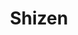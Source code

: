 ---
layout: place
title: Shizen
permalink: /california/san-francisco/shizen.html
stateAbbr: CA
stateName: California
cityName: San Francisco
seo:
  type: restaurant
  links: https://www.shizensf.com/
place_id: ChIJIVHOoCF-j4ARnw6y25XWmMA
photos:
  - name: >-
      places/ChIJIVHOoCF-j4ARnw6y25XWmMA/photos/AeeoHcIw4Cxjt97AKG5_IAP7U1BH38otIHiYDiPCAMkzfK9OSa1Cj3qu3UQ4k9o1HAWVSrfbMwddEciKNktzpsFaCAUxB7S7PNv8r6wpINnLMo_k60JcTySFz5YMow4tCoy7RENvuwo_vEiAT_Du9g5V-PSBiZqpsEJHSN31of-C1JHgWV581CHWj6iV1sDhaAC6IzHoVkDfs5obUFJpwF3pxggpsFvL6UgqYNhLNYAFHsrJNtpPjjZ44QpgfzPigrRwjnskry4d-zUS4pPp2ceb-bz0LGb1pDvHh3fJNGyueqe_-OM80Gskkmwl7TT1cpEXO7yb5t0W0GAVyZxcAlCAKGsurMJr0c_uuJDOjdjFngidAyiNA9nZQmGW9TXygvl1vwS86ijK10Nk5cavAkGjpZnfqVJzqeCehZl_vaqEbF_KJOg
    widthPx: 1200
    heightPx: 800
    authorAttributions:
      - displayName: Bautista Martínez
        uri: https://maps.google.com/maps/contrib/114170030688589989241
        photoUri: >-
          https://lh3.googleusercontent.com/a-/ALV-UjXXz1lHNpdU2MsiNMkf3mMJ2MdfyCSrA4QZPu0eiEYGZFA8QqPE=s100-p-k-no-mo
    flagContentUri: >-
      https://www.google.com/local/imagery/report/?cb_client=maps_api_places.places_api&image_key=!1e10!2sCIHM0ogKEICAgIDBveObhQE&hl=en-US
    googleMapsUri: >-
      https://www.google.com/maps/place//data=!3m4!1e2!3m2!1sCIHM0ogKEICAgIDBveObhQE!2e10!4m2!3m1!1s0x808f7e21a0ce5121:0xc098d695dbb20e9f
  - name: >-
      places/ChIJIVHOoCF-j4ARnw6y25XWmMA/photos/AeeoHcLkFnx8VTNA1YdaXr8HrLYkssyXyfQIFKNLfxzmyh7JmpcCLB8qQTUqwJi9KRg0p6FvIHKe9eDXaouRmbhEf272PVD6vv_RtzQrEAPxodN2msMpWSk3DmKb5nGEuGwTa5e9gVQ3Ac-IE_nSSqnE52XcEq6c-TfWULMOuiJrY0C1pFgH7S5DP8WIAfbz8UQ0o6n4OS_bmN_GyPUQvXZQoImLY-5UhjE3diy6T-ws8lyYkmAIIXhFL3V24sUTNHpHSGExUVOKpVB50P5Nc6bIL449vSbIZKwmPcs--Fl6LQAVjsWRivsLE1Og-68fOZZO_uJj_PzbiuFfRRP7m-hJ6tcVKujwtvaGA1NTo-lnxWBXKt-snHlaF9iZcJVLTGhGJNuvA_E5v_Une-21gAoToSzr0iuuQkoS-SLojOCBvqY
    widthPx: 3931
    heightPx: 2555
    authorAttributions:
      - displayName: Jordan C Peralta
        uri: https://maps.google.com/maps/contrib/112145363271424353270
        photoUri: >-
          https://lh3.googleusercontent.com/a-/ALV-UjWMDqdgQx66OmVqQj4GS9fI_17VUFq26PEn5bGKESpVvt0CTPQPtQ=s100-p-k-no-mo
    flagContentUri: >-
      https://www.google.com/local/imagery/report/?cb_client=maps_api_places.places_api&image_key=!1e10!2sCIHM0ogKEICAgIDbkqXjNg&hl=en-US
    googleMapsUri: >-
      https://www.google.com/maps/place//data=!3m4!1e2!3m2!1sCIHM0ogKEICAgIDbkqXjNg!2e10!4m2!3m1!1s0x808f7e21a0ce5121:0xc098d695dbb20e9f
  - name: >-
      places/ChIJIVHOoCF-j4ARnw6y25XWmMA/photos/AeeoHcKhTvU4ZJpHVXdzwuq-uRBs9YZTSm_KjMgwq43-v43EdJMysfQlAf9ayLQB3jl3DZOdcemoSvwxYWUk6yLE9Cx0d2x6hz2ZT8MUekE1ZG-My9qvWeESds_ihWVqMqhSHkRNWNWLJEH-SMGOUXvnmaHjM_k57e-Ch-Gc4w4SGEAo0Yix1q7gwgJF6DlwmzaRHDhmVQGd3JA7PjoXDgX6RjmMpoJO3wFTLidc-tVzZYVpV2qxpf6knrSgbLKv5Idjg94l_3n0laHzLHHgn6lb8pEV6by_j3O8n1tAHq48paWZdckFE6S07775hpP4U7kOdUcEBJ-_nB0M_GzgCOA9rM6AOFED4ptrRgOEJ4J8oFEZyTrq0AwBIJdSGEC4bBXwJRXtvNMOfigMw4RN9milcQ4SVofHGOCyFi_pDRQpkHupKVX3
    widthPx: 3600
    heightPx: 4800
    authorAttributions:
      - displayName: Angela Song
        uri: https://maps.google.com/maps/contrib/114535304260614377904
        photoUri: >-
          https://lh3.googleusercontent.com/a/ACg8ocLVXfXTNLOm6uoNQLTV3MEOeftKqhlez4-DJLt-ALrNSVpt6KU0=s100-p-k-no-mo
    flagContentUri: >-
      https://www.google.com/local/imagery/report/?cb_client=maps_api_places.places_api&image_key=!1e10!2sCIHM0ogKEICAgMDI15n-nAE&hl=en-US
    googleMapsUri: >-
      https://www.google.com/maps/place//data=!3m4!1e2!3m2!1sCIHM0ogKEICAgMDI15n-nAE!2e10!4m2!3m1!1s0x808f7e21a0ce5121:0xc098d695dbb20e9f
  - name: >-
      places/ChIJIVHOoCF-j4ARnw6y25XWmMA/photos/AeeoHcIT5v9lEwdddEo9Z6jdvdY34YkY0dlMK7AymLs8_4UmTXRoRUlcz57ki43qKpPzUVfrbQdvlFPX7kQTAYYAeAmZjlXosrWRtjDt-yF_J9qeejPbB9dVyzo2vdTewIBG758DhVYeLjIHfhI5YyeOGrXSj6S8tnIjaNiFTB7m-eQvr2wpPcxEPsS_kYJNkLSvkLDixxpCZRqTFsWx_rAeetcXbOzLYwWr_zi8uo2KH12wCWLaPdaDwHlO5YbUZ_x29zG_ou8pPPaDgGI86aIauAJAuyNfEOo2KJpAeNf17iKU0edoZtLNo4VUfb8Ou6vdf9OCTTsmDQWM-3VVFqJ1xNADSaddkKfHdJHgw-2CVQiiHWFweaa09iA8jP46auT7QmWCm3KnZWcAD5Mb5PtRtIkJMlqp_mYNjuGy8Sk35nw
    widthPx: 2048
    heightPx: 1542
    authorAttributions:
      - displayName: Noam Kedem
        uri: https://maps.google.com/maps/contrib/102457489127916701708
        photoUri: >-
          https://lh3.googleusercontent.com/a-/ALV-UjVlnQ3JJmDyexZC7tVD8jlX6wGFHYPUrwbwlFcBa2ANT5jnufk7Nw=s100-p-k-no-mo
    flagContentUri: >-
      https://www.google.com/local/imagery/report/?cb_client=maps_api_places.places_api&image_key=!1e10!2sCIHM0ogKEICAgIDH9675Ug&hl=en-US
    googleMapsUri: >-
      https://www.google.com/maps/place//data=!3m4!1e2!3m2!1sCIHM0ogKEICAgIDH9675Ug!2e10!4m2!3m1!1s0x808f7e21a0ce5121:0xc098d695dbb20e9f
  - name: >-
      places/ChIJIVHOoCF-j4ARnw6y25XWmMA/photos/AeeoHcIjJ1CGjYTsE9D5DGiq6yUeDWrPy4j3Ay64Hp0fA0eH72q2ZVllqpDKHQWGiXQUy23qYeSU69KVUWnRDT2JrBpL4AEcwElLdQRvTR5i1iwacKDeQCsZh7tBjyEGmp7fOddLJA7O06O5ohOt9ua15lWmwJxonvo-c9P91NRJ9rDc-EPCWfaxZukn66RV8S8ON5cQXI0hvlwqk1qtbrC7IixKX7lCSXN2YeNyDzPeDU-4T5A_EebxuY8oWQbYI9kzHrqGp13xg0SJ20lPpZFiYtF01JRAHxmewWoOoe5xTYLPOkqk9tz2K1xxL0eT2bDGLaK2PqYDn4Dy8EwHOaxAstI4llMpk2yzbMmy4ih9abRqV0bVefbh6ZNQ11pXSCZQeD_F4TtcZTqn001Rlfs_2km1YQxO7LWTPZq4vLmnLJB-migL
    widthPx: 3024
    heightPx: 4032
    authorAttributions:
      - displayName: Prabhava Bhat
        uri: https://maps.google.com/maps/contrib/109470684771959231954
        photoUri: >-
          https://lh3.googleusercontent.com/a/ACg8ocJ6QxlaYPAg446jIZE7_3cmJ_JZyJ1Gzd-xzukGGXpOaKEZHg=s100-p-k-no-mo
    flagContentUri: >-
      https://www.google.com/local/imagery/report/?cb_client=maps_api_places.places_api&image_key=!1e10!2sCIHM0ogKEICAgMCoj5DmkwE&hl=en-US
    googleMapsUri: >-
      https://www.google.com/maps/place//data=!3m4!1e2!3m2!1sCIHM0ogKEICAgMCoj5DmkwE!2e10!4m2!3m1!1s0x808f7e21a0ce5121:0xc098d695dbb20e9f
  - name: >-
      places/ChIJIVHOoCF-j4ARnw6y25XWmMA/photos/AeeoHcLAeyJLpHXn4dnp7XJJKxHmsgN1oQHGOs2-PpJAJMwyd2cC38oK64XUZiYj_67gxFP0_4dd6tpeHc7zwmnl6yJuoHqtTYkA0ns2_H53I_zIKQOSkixJrDqYGZLbQbZK-DRChwzIUc2bH9S0WffNrcPJ2224Dy1KAITapKKp9bCwjRcnBdNJ_CF8O0Iz4NbsJSIwLMTAKWHKM5hcpjHFP3jQ_WbW1XWP44mXcwEreD_8S2LSiBFbqr5PICSY8Yn75sSlPqkJ2TaeJ7n6GEJqXJNCoi-w0Ep8scE6i8mW-q1NaRCyrfpmM7P6KCZGLV4dJ1DuRa-sWmK7rZjKZqo1ZiOfCcbUlk7LTMycVbzv2flyi9T_97j4EYiHMuiGrsjWpD9UbXWhzNN3o2xSz3p1wuIbEv5tcSqAQgxB7CjWEyZDqI0
    widthPx: 4032
    heightPx: 3024
    authorAttributions:
      - displayName: Tru Nguyen
        uri: https://maps.google.com/maps/contrib/107984292462539462544
        photoUri: >-
          https://lh3.googleusercontent.com/a-/ALV-UjUuC0TvUjLo0Hm5N1YkRs9TRC5F3Gpvp_u9LvjvEjOs_5q9goL1Gg=s100-p-k-no-mo
    flagContentUri: >-
      https://www.google.com/local/imagery/report/?cb_client=maps_api_places.places_api&image_key=!1e10!2sCIHM0ogKEICAgICn5eWT0gE&hl=en-US
    googleMapsUri: >-
      https://www.google.com/maps/place//data=!3m4!1e2!3m2!1sCIHM0ogKEICAgICn5eWT0gE!2e10!4m2!3m1!1s0x808f7e21a0ce5121:0xc098d695dbb20e9f
  - name: >-
      places/ChIJIVHOoCF-j4ARnw6y25XWmMA/photos/AeeoHcJekVcJd7gDDnwWOU9ehdmuk2hs_2rHLk98ePdavUkstiAy_JHINICuuPc7F6VNdIEc_rj4EbGc97SJucMxuxH4pyebsGyldeT_2yWTeHxkIaxGjLwLWWNDsQ6pHSdm_h4ngudMBcvveH9QggKrtxvtb0ThQi0E5Fo2FFl2r-TgWIbjsjdUs5Gous8cWAoco8CvyNrVA6E7CAgjfP8xkcTEApRatV_01ZxmHPRl6UNSodyN6tfrASSNrPedzj2hm8lYze8xIYN5elkc6hK9xtvlbMx9pI4HhJgqcG2Qe6cKC1gMGu13tJQLzvVHAouNRE3N1Z74a2GC-fRthp9X2fgQcC9D361F-gNH1dR83YxqZsb40uT2_c7BXx7jSaJ0d1kt-WkJDneldDEFQNjdPZ6kLnmsbNXQmY9E6irHcLg
    widthPx: 4030
    heightPx: 2690
    authorAttributions:
      - displayName: Kroya Kernten
        uri: https://maps.google.com/maps/contrib/101711247565040865033
        photoUri: >-
          https://lh3.googleusercontent.com/a/ACg8ocJFL5sxUMofoHl7CPM17QcOiBF0lzv6vIlcobAnUjh1h-vtjQ=s100-p-k-no-mo
    flagContentUri: >-
      https://www.google.com/local/imagery/report/?cb_client=maps_api_places.places_api&image_key=!1e10!2sCIHM0ogKEICAgICn7cKqZA&hl=en-US
    googleMapsUri: >-
      https://www.google.com/maps/place//data=!3m4!1e2!3m2!1sCIHM0ogKEICAgICn7cKqZA!2e10!4m2!3m1!1s0x808f7e21a0ce5121:0xc098d695dbb20e9f
  - name: >-
      places/ChIJIVHOoCF-j4ARnw6y25XWmMA/photos/AeeoHcK-Qal9H7z8Q6QEO17Qy_ks--t7KScFSuIcRu3h4C3sjZzB0uoqGZUOKKWZ2rv2ffTfaKni1fJ3SL548kEzCHHDUnbKzNigoQHsCBppr7-iyQ2Qq862sddp5T0_edSMBTKJ4H-7GgWE3Z1h6a1U3-UI3jqKsGMMEuJoLUIluYJ18lDc6HgsCkoyhrJkZRdVleun87qPsHEns8k4YEOoRBRCclJbItdnxvqjQLkjHyFXxJu3mBgjc_9e-RSVPmHCYAhlE_OTNPW8d48HyxvVglsuXTU333aBuXN2-a4MAZr7YWhV2We1SHwb-hxRMi6du0fKGVPkW05JwSHnSM2IZjuF2VLzZKf3u2hdDn4L11qj9l2xU1bmF5yLhe_5yZS84cVCLTLMuTSKsQU9aU1vDIIxR6m08Ds0om4KtMfEgH98Hw
    widthPx: 3321
    heightPx: 2488
    authorAttributions:
      - displayName: Max Kessler
        uri: https://maps.google.com/maps/contrib/106954414993433334583
        photoUri: >-
          https://lh3.googleusercontent.com/a-/ALV-UjUuQNLgNDd6LMe5r7682RssuFxu0AfkfCJMQm-rMCLiorvXz2w4=s100-p-k-no-mo
    flagContentUri: >-
      https://www.google.com/local/imagery/report/?cb_client=maps_api_places.places_api&image_key=!1e10!2sCIHM0ogKEICAgIDb78TtZg&hl=en-US
    googleMapsUri: >-
      https://www.google.com/maps/place//data=!3m4!1e2!3m2!1sCIHM0ogKEICAgIDb78TtZg!2e10!4m2!3m1!1s0x808f7e21a0ce5121:0xc098d695dbb20e9f
  - name: >-
      places/ChIJIVHOoCF-j4ARnw6y25XWmMA/photos/AeeoHcIbe38mUQ1KPYydXWt4xE178gELcMdwEgU31z_fi_d4_7IaeppshpRM5MjBWWM-VjAa9nmOFGuN62uf5jWZL5P79xN1oeyLp4DGqwT4EKIU4u3EbJ5T7obVIcs_2p_O4KzBVw870ciohm8fTIfkufbTng1kngQzOFkXcO4bftGKktBZ384eCDxvgw4JfU6EIj8m0D6Fw5vUvXCA8nEpPf7YQIOuNGSszvUUB7BV-wBRj1p93Vqmrvpm5alG3Bqo2W7UrdNSH0pE04GCnliJItYwx849FXpI6eI3psO-irNN_erm3TTeekcO-C0wra-1YIYBUyjLsn91piTR99WK1OkGqqCBuQlqmD6JOLk-m6B5RFYz8IuynP8k4-KGKuq0pjLZXwv3UNYsyv5CAcwOBvF6Oj6ptqzl7oZKPt3mU4qjPA
    widthPx: 3752
    heightPx: 2748
    authorAttributions:
      - displayName: kykynest YF
        uri: https://maps.google.com/maps/contrib/106726539781653299166
        photoUri: >-
          https://lh3.googleusercontent.com/a-/ALV-UjU3lf08X5o_dEhd4GdBSrRbqlIAWOH_52n3-joE1PyjdxFKyVoX=s100-p-k-no-mo
    flagContentUri: >-
      https://www.google.com/local/imagery/report/?cb_client=maps_api_places.places_api&image_key=!1e10!2sCIHM0ogKEICAgICEw4WlUA&hl=en-US
    googleMapsUri: >-
      https://www.google.com/maps/place//data=!3m4!1e2!3m2!1sCIHM0ogKEICAgICEw4WlUA!2e10!4m2!3m1!1s0x808f7e21a0ce5121:0xc098d695dbb20e9f
  - name: >-
      places/ChIJIVHOoCF-j4ARnw6y25XWmMA/photos/AeeoHcIggQgmJhvj53q6oOvfEq9-vHI7MS03yMYTm3_3fBCTtHKq47xskpPHDgqMnN6_Tfe0nyeaqn3dpD-k4VfOLIL9lAFwMu0lEWwxSIygRS1lO-xHNFaMrU9WWr7pzhHYpS8DrH_xtEOGPeFn3mKVhibrzWnNIDo6RVO3VkKYw4y_3_h98YavA-4U3XAHCenPG7wiBi6ga-cxUofAxG5nvangPsqi24Cmkqnm908aK44wxB5MLdWLje_-pq1Yig6pGxTgMgqxIweIB-3wfqHvElv6Ml5T7gLRQZezwvf6DV8GQP5cNjxQAmj1Wp28f4NQQtlyUbWstH8P7nGI-3qeDuDLSNLGiGHiMArYqVpLkrXesZ69gC_xTXZf7fQIx6F9zkAjLGooD40UkR3Qa7ucjfHTiPg7a9p069sW8g0EIC9B_DO7
    widthPx: 3600
    heightPx: 4800
    authorAttributions:
      - displayName: Ambarish Malpani
        uri: https://maps.google.com/maps/contrib/109434076474789456103
        photoUri: >-
          https://lh3.googleusercontent.com/a-/ALV-UjX8uK7J161Kl4bdQSQJLOMMWGrz6_7wOAOusXWSTxE5TfMcxSqM=s100-p-k-no-mo
    flagContentUri: >-
      https://www.google.com/local/imagery/report/?cb_client=maps_api_places.places_api&image_key=!1e10!2sCIHM0ogKEICAgICb2fLSqAE&hl=en-US
    googleMapsUri: >-
      https://www.google.com/maps/place//data=!3m4!1e2!3m2!1sCIHM0ogKEICAgICb2fLSqAE!2e10!4m2!3m1!1s0x808f7e21a0ce5121:0xc098d695dbb20e9f
address: 370 14th St, San Francisco, CA 94103, USA
street: 370 14th St
city: San Francisco
state: CA
zip: '94103'
country: USA
neighborhood: Mission District
latitude: '37.768313'
longitude: '-122.421681'
accessibility_options:
  wheelchairAccessibleParking: false
  wheelchairAccessibleEntrance: true
  wheelchairAccessibleRestroom: true
  wheelchairAccessibleSeating: true
business_status: OPERATIONAL
name: Shizen
google_maps_links:
  directionsUri: >-
    https://www.google.com/maps/dir//''/data=!4m7!4m6!1m1!4e2!1m2!1m1!1s0x808f7e21a0ce5121:0xc098d695dbb20e9f!3e0
  placeUri: https://maps.google.com/?cid=13878078190866534047
  writeAReviewUri: >-
    https://www.google.com/maps/place//data=!4m3!3m2!1s0x808f7e21a0ce5121:0xc098d695dbb20e9f!12e1
  reviewsUri: >-
    https://www.google.com/maps/place//data=!4m4!3m3!1s0x808f7e21a0ce5121:0xc098d695dbb20e9f!9m1!1b1
  photosUri: >-
    https://www.google.com/maps/place//data=!4m3!3m2!1s0x808f7e21a0ce5121:0xc098d695dbb20e9f!10e5
primary_type: Vegan Restaurant
opening_hours:
  regular: null
  current: null
secondary_opening_hours:
  regular:
    weekdayDescriptions: null
    type: null
  current:
    weekdayDescriptions: null
    type: null
phone: (415) 678-5767
price_level: PRICE_LEVEL_MODERATE
price_range: $30 &ndash; $50
rating: '4.7'
rating_count: 0
website: https://www.shizensf.com/
description: >-
  Discover Shizen in San Francisco, CA$$$Nestled in the vibrant heart of San
  Francisco, CA, Shizen stands out as a premier vegan Japanese restaurant
  offering innovative sushi rolls and delectable small plates that redefine
  plant-based dining. This upscale spot features fresh, creative dishes crafted
  with high-quality ingredients, providing a modern twist on traditional flavors
  that appeal to sushi enthusiasts seeking meat-free alternatives. The
  wood-decked interior creates a welcoming atmosphere, perfect for enjoying
  inventive rolls and sides in a stylish setting that balances elegance with
  comfort. With its focus on flavorful, sustainable options, Shizen delivers an
  exceptional experience for those exploring top vegan cuisine in the area,
  making it a go-to choice for anyone craving satisfying Japanese-inspired meals
  nearby.
generative_summary: >-
  Discover Shizen in San Francisco, CA$$$Nestled in the vibrant heart of San
  Francisco, CA, Shizen stands out as a premier vegan Japanese restaurant
  offering innovative sushi rolls and delectable small plates that redefine
  plant-based dining. This upscale spot features fresh, creative dishes crafted
  with high-quality ingredients, providing a modern twist on traditional flavors
  that appeal to sushi enthusiasts seeking meat-free alternatives. The
  wood-decked interior creates a welcoming atmosphere, perfect for enjoying
  inventive rolls and sides in a stylish setting that balances elegance with
  comfort. With its focus on flavorful, sustainable options, Shizen delivers an
  exceptional experience for those exploring top vegan cuisine in the area,
  making it a go-to choice for anyone craving satisfying Japanese-inspired meals
  nearby.
generative_disclosure: Summarized by AI using the Grok-3-Mini model.
reviews:
  - name: >-
      places/ChIJIVHOoCF-j4ARnw6y25XWmMA/reviews/ChRDSUhNMG9nS0VJQ0FnTURJdXRJNxAB
    relativePublishTimeDescription: in the last week
    rating: 5
    text:
      text: >-
        Shizen is hands-down one of the most impressive vegan restaurants I’ve
        ever been to — and quite possibly the best vegan sushi spot in San
        Francisco. From the moment you walk in, you’re greeted with a warm,
        stylish ambiance that’s both modern and calming, perfect for an
        unforgettable dining experience.


        The menu is packed with creative, artfully crafted rolls that don’t just
        mimic traditional sushi — they redefine it. I tried the candelstick,
        Ramen and  rolls, and both were mind-blowingly good. The flavor
        combinations, textures, and presentation were absolutely top-tier. You’d
        never guess there’s no seafood involved — everything is made from fresh
        vegetables, house-made sauces, and plant-based ingredients that shine in
        every bite.


        The service was equally fantastic — attentive, knowledgeable, and
        clearly passionate about the food. Yes, it can get busy (for good
        reason), but it’s worth every minute of the wait. Pro tip: get there
        early or join the waitlist online.


        Whether you’re vegan or not, Shizen is a must-visit. It’s a bold,
        flavorful, and truly unique take on sushi that will leave you dreaming
        about your next visit. Highly recommended!
      languageCode: en
    originalText:
      text: >-
        Shizen is hands-down one of the most impressive vegan restaurants I’ve
        ever been to — and quite possibly the best vegan sushi spot in San
        Francisco. From the moment you walk in, you’re greeted with a warm,
        stylish ambiance that’s both modern and calming, perfect for an
        unforgettable dining experience.


        The menu is packed with creative, artfully crafted rolls that don’t just
        mimic traditional sushi — they redefine it. I tried the candelstick,
        Ramen and  rolls, and both were mind-blowingly good. The flavor
        combinations, textures, and presentation were absolutely top-tier. You’d
        never guess there’s no seafood involved — everything is made from fresh
        vegetables, house-made sauces, and plant-based ingredients that shine in
        every bite.


        The service was equally fantastic — attentive, knowledgeable, and
        clearly passionate about the food. Yes, it can get busy (for good
        reason), but it’s worth every minute of the wait. Pro tip: get there
        early or join the waitlist online.


        Whether you’re vegan or not, Shizen is a must-visit. It’s a bold,
        flavorful, and truly unique take on sushi that will leave you dreaming
        about your next visit. Highly recommended!
      languageCode: en
    authorAttribution:
      displayName: Praveen Singh
      uri: https://www.google.com/maps/contrib/110288782210699734127/reviews
      photoUri: >-
        https://lh3.googleusercontent.com/a/ACg8ocKY-2qb94K7ocQ741m7UqvgG-xLBJHH_UF2u5EbUf0nCKv6kg=s128-c0x00000000-cc-rp-mo-ba2
    publishTime: '2025-04-09T03:45:31.844555Z'
    flagContentUri: >-
      https://www.google.com/local/review/rap/report?postId=ChRDSUhNMG9nS0VJQ0FnTURJdXRJNxAB&d=17924085&t=1
    googleMapsUri: >-
      https://www.google.com/maps/reviews/data=!4m6!14m5!1m4!2m3!1sChRDSUhNMG9nS0VJQ0FnTURJdXRJNxAB!2m1!1s0x808f7e21a0ce5121:0xc098d695dbb20e9f
  - name: >-
      places/ChIJIVHOoCF-j4ARnw6y25XWmMA/reviews/ChdDSUhNMG9nS0VJQ0FnTUR3ejdfcWd3RRAB
    relativePublishTimeDescription: 2 weeks ago
    rating: 5
    text:
      text: >-
        Amazing food and service! We didn't have very high expectations from
        vegan sushi but this place definitely blew our mind. The sushis are so
        unique and perfect. The service is very quick. It is quite hard to find
        a table though but we were lucky to walk-in and find seats at the bar.
      languageCode: en
    originalText:
      text: >-
        Amazing food and service! We didn't have very high expectations from
        vegan sushi but this place definitely blew our mind. The sushis are so
        unique and perfect. The service is very quick. It is quite hard to find
        a table though but we were lucky to walk-in and find seats at the bar.
      languageCode: en
    authorAttribution:
      displayName: Nishtha Choudhary
      uri: https://www.google.com/maps/contrib/117912488213834855784/reviews
      photoUri: >-
        https://lh3.googleusercontent.com/a-/ALV-UjX_K0MkXO64AsKrLK01RT3Mt_zvtW1mfIItUn7deFGL_aRlKZ_Q=s128-c0x00000000-cc-rp-mo-ba4
    publishTime: '2025-03-29T03:07:41.093817Z'
    flagContentUri: >-
      https://www.google.com/local/review/rap/report?postId=ChdDSUhNMG9nS0VJQ0FnTUR3ejdfcWd3RRAB&d=17924085&t=1
    googleMapsUri: >-
      https://www.google.com/maps/reviews/data=!4m6!14m5!1m4!2m3!1sChdDSUhNMG9nS0VJQ0FnTUR3ejdfcWd3RRAB!2m1!1s0x808f7e21a0ce5121:0xc098d695dbb20e9f
  - name: >-
      places/ChIJIVHOoCF-j4ARnw6y25XWmMA/reviews/ChZDSUhNMG9nS0VJQ0FnTUNJbXE3M1VREAE
    relativePublishTimeDescription: a week ago
    rating: 5
    text:
      text: >-
        THE BEST VEGAN SUSHI PLACE EVER!

        WOW this restaurant blew my mind. Who would’ve thought I’d get to enjoy
        Sushi being a vegetarian?

        All the dishes were top notch and service was incredible. Worth going on
        the Michelin guide.

        We ordered hidden agenda, secret weapon and boddy and soul. We also got
        the tofu starter. While it is hard to pick, secret weapon’s base made it
        so tasty. Hidden agenda’s garlic aoli combined with tempura eggplant was
        also great. I highly recommend vegans or even meat eaters to try out
        this place.

        The amount of Indian crowd whenever you go says it all!
      languageCode: en
    originalText:
      text: >-
        THE BEST VEGAN SUSHI PLACE EVER!

        WOW this restaurant blew my mind. Who would’ve thought I’d get to enjoy
        Sushi being a vegetarian?

        All the dishes were top notch and service was incredible. Worth going on
        the Michelin guide.

        We ordered hidden agenda, secret weapon and boddy and soul. We also got
        the tofu starter. While it is hard to pick, secret weapon’s base made it
        so tasty. Hidden agenda’s garlic aoli combined with tempura eggplant was
        also great. I highly recommend vegans or even meat eaters to try out
        this place.

        The amount of Indian crowd whenever you go says it all!
      languageCode: en
    authorAttribution:
      displayName: Narendar Sriram
      uri: https://www.google.com/maps/contrib/106975807292619186394/reviews
      photoUri: >-
        https://lh3.googleusercontent.com/a-/ALV-UjU5dlXStQwsGzhAbQF5Cc-JQ8-spI_nK73ifJEIT6YIEFslsRdc=s128-c0x00000000-cc-rp-mo-ba3
    publishTime: '2025-04-01T07:11:04.665773Z'
    flagContentUri: >-
      https://www.google.com/local/review/rap/report?postId=ChZDSUhNMG9nS0VJQ0FnTUNJbXE3M1VREAE&d=17924085&t=1
    googleMapsUri: >-
      https://www.google.com/maps/reviews/data=!4m6!14m5!1m4!2m3!1sChZDSUhNMG9nS0VJQ0FnTUNJbXE3M1VREAE!2m1!1s0x808f7e21a0ce5121:0xc098d695dbb20e9f
  - name: >-
      places/ChIJIVHOoCF-j4ARnw6y25XWmMA/reviews/ChdDSUhNMG9nS0VJQ0FnTURRMzVmc2xnRRAB
    relativePublishTimeDescription: 4 weeks ago
    rating: 4
    text:
      text: >-
        It was an amazing cozy spot. Since we did not have a reservation we were
        able to get a seat at the bar. Body and Soul roll was really great.

        Some of the veggies in the bar did not look fresh. Staff was very
        friendly and accommodating.
      languageCode: en
    originalText:
      text: >-
        It was an amazing cozy spot. Since we did not have a reservation we were
        able to get a seat at the bar. Body and Soul roll was really great.

        Some of the veggies in the bar did not look fresh. Staff was very
        friendly and accommodating.
      languageCode: en
    authorAttribution:
      displayName: ankit devani
      uri: https://www.google.com/maps/contrib/105495344165300203265/reviews
      photoUri: >-
        https://lh3.googleusercontent.com/a-/ALV-UjXcBbB9CdinxBHkaKm_QZkWrXk448hSd-7EfFDpShjMSnku3Mk=s128-c0x00000000-cc-rp-mo-ba3
    publishTime: '2025-03-15T15:44:17.943713Z'
    flagContentUri: >-
      https://www.google.com/local/review/rap/report?postId=ChdDSUhNMG9nS0VJQ0FnTURRMzVmc2xnRRAB&d=17924085&t=1
    googleMapsUri: >-
      https://www.google.com/maps/reviews/data=!4m6!14m5!1m4!2m3!1sChdDSUhNMG9nS0VJQ0FnTURRMzVmc2xnRRAB!2m1!1s0x808f7e21a0ce5121:0xc098d695dbb20e9f
  - name: >-
      places/ChIJIVHOoCF-j4ARnw6y25XWmMA/reviews/ChdDSUhNMG9nS0VJQ0FnSUR2NDlTc253RRAB
    relativePublishTimeDescription: 3 months ago
    rating: 5
    text:
      text: >-
        Delicious food & sushi! I loved the Brussels sprouts, the candlestick
        roll was really fun (comes with a little flame on the plate), and the
        boddy & soul roll was so yummy! Attentive service. My one complaint is
        the tables were very close together; know it’s not a place for any kind
        of private conversation, and you’ll be fine!
      languageCode: en
    originalText:
      text: >-
        Delicious food & sushi! I loved the Brussels sprouts, the candlestick
        roll was really fun (comes with a little flame on the plate), and the
        boddy & soul roll was so yummy! Attentive service. My one complaint is
        the tables were very close together; know it’s not a place for any kind
        of private conversation, and you’ll be fine!
      languageCode: en
    authorAttribution:
      displayName: Jenny Barrett
      uri: https://www.google.com/maps/contrib/106534256562837586477/reviews
      photoUri: >-
        https://lh3.googleusercontent.com/a-/ALV-UjVijJpzSdzoMuEQvlze2TQag3P45bm_00SKa1vnmnXXgsxS1mCOZg=s128-c0x00000000-cc-rp-mo-ba4
    publishTime: '2024-12-23T16:37:53.575086Z'
    flagContentUri: >-
      https://www.google.com/local/review/rap/report?postId=ChdDSUhNMG9nS0VJQ0FnSUR2NDlTc253RRAB&d=17924085&t=1
    googleMapsUri: >-
      https://www.google.com/maps/reviews/data=!4m6!14m5!1m4!2m3!1sChdDSUhNMG9nS0VJQ0FnSUR2NDlTc253RRAB!2m1!1s0x808f7e21a0ce5121:0xc098d695dbb20e9f
review_summary: >-
  What Guests Are Raving About$$$Visitors to this cozy vegan spot often praise
  the creative sushi rolls and appetizers for their bold flavors and spot-on
  textures that make plant-based eating feel indulgent and fresh. Many highlight
  the quick, friendly service that keeps things lively without overwhelming the
  experience, even during busy times when grabbing a seat might take a little
  patience. While a few notes mention minor hiccups like crowded tables or the
  occasional need for fresher veggies, the overall vibe remains upbeat with
  standout dishes that leave diners excited to return. Folks appreciate how this
  place caters to a wide crowd, from vegans to curious eaters, delivering a fun
  and satisfying meal that stands out in the local scene. If you're in the mood
  for inventive Japanese-style options, it's easy to see why this spot keeps
  drawing positive buzz for its tasty, approachable vibe.
review_disclosure: Summarized by AI using the Grok-3-Mini model.
parking_options:
  freeParkingLot: false
  paidParkingLot: true
  freeStreetParking: true
  paidStreetParking: true
  valetParking: false
payment_options:
  acceptsCreditCards: true
  acceptsDebitCards: true
  acceptsCashOnly: false
  acceptsNfc: true
allow_dogs: null
curbside_pickup: false
delivery: false
dine_in: true
good_for_children: false
good_for_groups: true
good_for_sports: false
live_music: false
menu_for_children: false
outdoor_seating: false
reservable: true
restroom: true
serves_beer: true
serves_breakfast: false
serves_brunch: false
serves_cocktails: true
serves_coffee: false
serves_dinner: true
serves_dessert: true
serves_lunch: true
serves_vegetarian_food: true
serves_wine: true
takeout: false
update_category: pro
places_description: >-
  Vegan fare from faux-sushi and ramen to meatless small plates, in an inventive
  and wood-decked space.

---